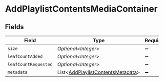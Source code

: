 # AddPlaylistContentsMediaContainer


## Fields

| Field                                                                                        | Type                                                                                         | Required                                                                                     | Description                                                                                  | Example                                                                                      |
| -------------------------------------------------------------------------------------------- | -------------------------------------------------------------------------------------------- | -------------------------------------------------------------------------------------------- | -------------------------------------------------------------------------------------------- | -------------------------------------------------------------------------------------------- |
| `size`                                                                                       | *Optional\<Integer>*                                                                         | :heavy_minus_sign:                                                                           | N/A                                                                                          | 1                                                                                            |
| `leafCountAdded`                                                                             | *Optional\<Integer>*                                                                         | :heavy_minus_sign:                                                                           | N/A                                                                                          | 1                                                                                            |
| `leafCountRequested`                                                                         | *Optional\<Integer>*                                                                         | :heavy_minus_sign:                                                                           | N/A                                                                                          | 1                                                                                            |
| `metadata`                                                                                   | List\<[AddPlaylistContentsMetadata](../../models/operations/AddPlaylistContentsMetadata.md)> | :heavy_minus_sign:                                                                           | N/A                                                                                          |                                                                                              |